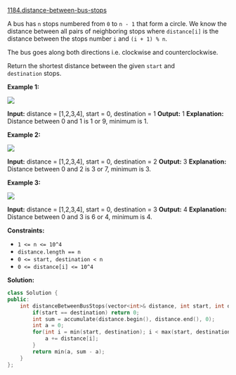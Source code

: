 [1184.distance-between-bus-stops](https://leetcode.com/problems/distance-between-bus-stops/)  

A bus has `n` stops numbered from `0` to `n - 1` that form a circle. We know the distance between all pairs of neighboring stops where `distance[i]` is the distance between the stops number `i` and `(i + 1) % n`.

The bus goes along both directions i.e. clockwise and counterclockwise.

Return the shortest distance between the given `start` and `destination` stops.

**Example 1:**

![](https://assets.leetcode.com/uploads/2019/09/03/untitled-diagram-1.jpg)

**Input:** distance = \[1,2,3,4\], start = 0, destination = 1
**Output:** 1
**Explanation:** Distance between 0 and 1 is 1 or 9, minimum is 1.

**Example 2:**

![](https://assets.leetcode.com/uploads/2019/09/03/untitled-diagram-1-1.jpg)

**Input:** distance = \[1,2,3,4\], start = 0, destination = 2
**Output:** 3
**Explanation:** Distance between 0 and 2 is 3 or 7, minimum is 3.

**Example 3:**

![](https://assets.leetcode.com/uploads/2019/09/03/untitled-diagram-1-2.jpg)

**Input:** distance = \[1,2,3,4\], start = 0, destination = 3
**Output:** 4
**Explanation:** Distance between 0 and 3 is 6 or 4, minimum is 4.

**Constraints:**

*   `1 <= n <= 10^4`
*   `distance.length == n`
*   `0 <= start, destination < n`
*   `0 <= distance[i] <= 10^4`  



**Solution:**  

```cpp
class Solution {
public:
    int distanceBetweenBusStops(vector<int>& distance, int start, int destination) {
        if(start == destination) return 0;
        int sum = accumulate(distance.begin(), distance.end(), 0);
        int a = 0;
        for(int i = min(start, destination); i < max(start, destination); ++i) {
            a += distance[i];
        }
        return min(a, sum - a);
    }
};
```
      